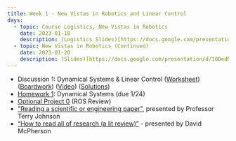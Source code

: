 ```yaml
---
title: Week 1 - New Vistas in Robotics and Linear Control
days:
  - topic: Course Logistics, New Vistas in Robotics
    date: 2023-01-18
    description: (Logistics Slides)[https://docs.google.com/presentation/d/1hHQqorWwJd9Jig4hDvZ2ng79M7YlpK-5vjZXVwEssLA/edit?usp=drive_link], (Lecture)[https://docs.google.com/presentation/d/10DedN-GZZ1tBXF6dZlKNi66t-5l5ao-1/edit?usp=drive_link&ouid=114555070637299507702&rtpof=true&sd=true] <br /> Reading - MLS 2.1-2.5, 3.1-3.3 <br /> Optional Reading - MLS Appendix A.3
  - topic: New Vistas in Robotics (Continued)
    date: 2023-01-20
    description: (Slides)[https://docs.google.com/presentation/d/10DedN-GZZ1tBXF6dZlKNi66t-5l5ao-1/edit?usp=drive_link&ouid=114555070637299507702&rtpof=true&sd=true] <br /> Reading - MLS Ch 3.4, 4.1-4.3
---
```

- Discussion 1: Dynamical Systems & Linear Control ([Worksheet](https://ucb-ee106.github.io/106b-sp24site/assets/disc/disc1_systems.pdf)) ([Boardwork](https://ucb-ee106.github.io/106b-sp24site/assets/disc/disc1_boardwork.pdf)) ([Video](https://youtu.be/4u3AN6rC1v4)) ([Solutions](https://ucb-ee106.github.io/106b-sp24site/assets/disc/disc1_sols.pdf))
- [Homework 1](https://ucb-ee106.github.io/106b-sp24site/assets/hw/hw1.pdf): Dynamical Systems (due 1/24)
- [Optional Project 0](assets/proj/proj0.pdf) (ROS Review)
- ["Reading a scientific or engineering paper"](https://youtu.be/0nwFSCAacWk), presented by Professor Terry Johnson
- [“How to read all of research (a lit review)”](https://youtu.be/y9rAzM30EDw) - presented by David McPherson

<a id="Week2"></a>
